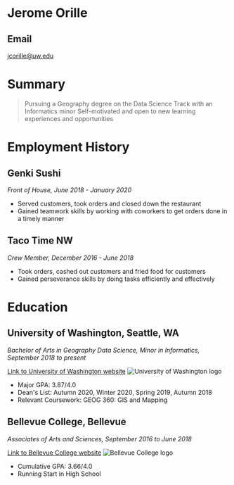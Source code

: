 # Jerome Orille

## Email

jcorille@uw.edu

# Summary

>Pursuing a Geography degree on the Data Science Track with an Informatics minor
>Self-motivated and open to new learning experiences and opportunities

# Employment History

## Genki Sushi

*Front of House, June 2018 - January 2020*

- Served customers, took orders and closed down the restaurant
- Gained teamwork skills by working with coworkers to get orders done in a timely manner

## Taco Time NW

*Crew Member, December 2016 - June 2018*

- Took orders, cashed out customers and fried food for customers
- Gained perseverance skills by doing tasks efficiently and effectively

# Education

## University of Washington, Seattle, WA

*Bachelor of Arts in Geography Data Science, Minor in Informatics, September 2018 to present*

[Link to University of Washington website](https://www.washington.edu/)
![University of Washington logo](https://alphagammadelta.org/wp-content/uploads/2017/01/U-Washington.jpg)

- Major GPA: 3.87/4.0
- Dean's List: Autumn 2020, Winter 2020, Spring 2019, Autumn 2018
- Relevant Coursework: GEOG 360: GIS and Mapping

## Bellevue College, Bellevue

*Associates of Arts and Sciences, September 2016 to June 2018*

[Link to Bellevue College website](https://www.bellevuecollege.edu/)
![Bellevue College logo](https://www.bellevuecollege.edu/wp-content/uploads/sites/23/2019/12/PRI_BC_Bulldog-Head_CMYK.png)

- Cumulative GPA: 3.66/4.0
- Running Start in High School